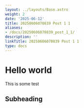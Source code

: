 ```yaml
---
layout: ../layouts/Base.astro
weight: 2
date: '2025-06-12'
title: 20250606070839 Post 1 1
aliases:
- /docs/20250606070839_post_1_1/
description: ''
linkTitle: 20250606070839 Post 1 1
type: docs
---
```


# Hello world

This is some test

## Subheading
